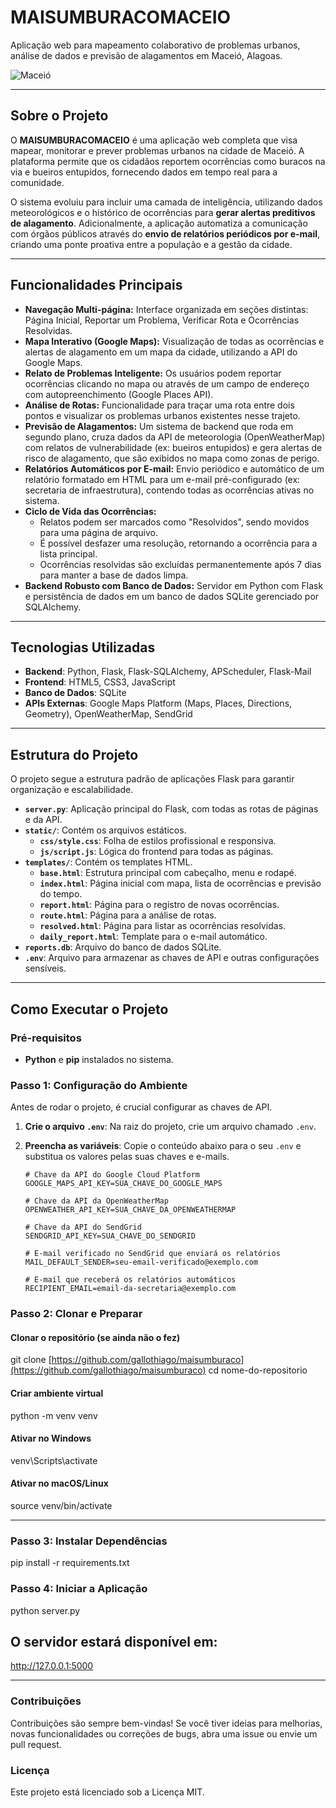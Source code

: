 # MAISUMBURACOMACEIO

Aplicação web para mapeamento colaborativo de problemas urbanos, análise de dados e previsão de alagamentos em Maceió, Alagoas.

![Maceió]([https://www.infoescola.com/wp-content/uploads/2017/04/maceio-al-140669145.jpg](https://assets.brasildefato.com.br/2024/09/image_processing20200201-29235-1af4kg2.jpg))

---

## Sobre o Projeto

O **MAISUMBURACOMACEIO** é uma aplicação web completa que visa mapear, monitorar e prever problemas urbanos na cidade de Maceió. A plataforma permite que os cidadãos reportem ocorrências como buracos na via e bueiros entupidos, fornecendo dados em tempo real para a comunidade.

O sistema evoluiu para incluir uma camada de inteligência, utilizando dados meteorológicos e o histórico de ocorrências para **gerar alertas preditivos de alagamento**. Adicionalmente, a aplicação automatiza a comunicação com órgãos públicos através do **envio de relatórios periódicos por e-mail**, criando uma ponte proativa entre a população e a gestão da cidade.

---

## Funcionalidades Principais

- **Navegação Multi-página:** Interface organizada em seções distintas: Página Inicial, Reportar um Problema, Verificar Rota e Ocorrências Resolvidas.
- **Mapa Interativo (Google Maps):** Visualização de todas as ocorrências e alertas de alagamento em um mapa da cidade, utilizando a API do Google Maps.
- **Relato de Problemas Inteligente:** Os usuários podem reportar ocorrências clicando no mapa ou através de um campo de endereço com autopreenchimento (Google Places API).
- **Análise de Rotas:** Funcionalidade para traçar uma rota entre dois pontos e visualizar os problemas urbanos existentes nesse trajeto.
- **Previsão de Alagamentos:** Um sistema de backend que roda em segundo plano, cruza dados da API de meteorologia (OpenWeatherMap) com relatos de vulnerabilidade (ex: bueiros entupidos) e gera alertas de risco de alagamento, que são exibidos no mapa como zonas de perigo.
- **Relatórios Automáticos por E-mail:** Envio periódico e automático de um relatório formatado em HTML para um e-mail pré-configurado (ex: secretaria de infraestrutura), contendo todas as ocorrências ativas no sistema.
- **Ciclo de Vida das Ocorrências:**
    - Relatos podem ser marcados como "Resolvidos", sendo movidos para uma página de arquivo.
    - É possível desfazer uma resolução, retornando a ocorrência para a lista principal.
    - Ocorrências resolvidas são excluídas permanentemente após 7 dias para manter a base de dados limpa.
- **Backend Robusto com Banco de Dados:** Servidor em Python com Flask e persistência de dados em um banco de dados SQLite gerenciado por SQLAlchemy.

---

## Tecnologias Utilizadas

- **Backend**: Python, Flask, Flask-SQLAlchemy, APScheduler, Flask-Mail
- **Frontend**: HTML5, CSS3, JavaScript
- **Banco de Dados**: SQLite
- **APIs Externas**: Google Maps Platform (Maps, Places, Directions, Geometry), OpenWeatherMap, SendGrid

---

## Estrutura do Projeto

O projeto segue a estrutura padrão de aplicações Flask para garantir organização e escalabilidade.

- **`server.py`**: Aplicação principal do Flask, com todas as rotas de páginas e da API.
- **`static/`**: Contém os arquivos estáticos.
  - **`css/style.css`**: Folha de estilos profissional e responsiva.
  - **`js/script.js`**: Lógica do frontend para todas as páginas.
- **`templates/`**: Contém os templates HTML.
  - **`base.html`**: Estrutura principal com cabeçalho, menu e rodapé.
  - **`index.html`**: Página inicial com mapa, lista de ocorrências e previsão do tempo.
  - **`report.html`**: Página para o registro de novas ocorrências.
  - **`route.html`**: Página para a análise de rotas.
  - **`resolved.html`**: Página para listar as ocorrências resolvidas.
  - **`daily_report.html`**: Template para o e-mail automático.
- **`reports.db`**: Arquivo do banco de dados SQLite.
- **`.env`**: Arquivo para armazenar as chaves de API e outras configurações sensíveis.

---

## Como Executar o Projeto

### Pré-requisitos
- **Python** e **pip** instalados no sistema.

### Passo 1: Configuração do Ambiente
Antes de rodar o projeto, é crucial configurar as chaves de API.

1.  **Crie o arquivo `.env`**: Na raiz do projeto, crie um arquivo chamado `.env`.
2.  **Preencha as variáveis**: Copie o conteúdo abaixo para o seu `.env` e substitua os valores pelas suas chaves e e-mails.

    ```
    # Chave da API do Google Cloud Platform
    GOOGLE_MAPS_API_KEY=SUA_CHAVE_DO_GOOGLE_MAPS

    # Chave da API da OpenWeatherMap
    OPENWEATHER_API_KEY=SUA_CHAVE_DA_OPENWEATHERMAP

    # Chave da API do SendGrid
    SENDGRID_API_KEY=SUA_CHAVE_DO_SENDGRID

    # E-mail verificado no SendGrid que enviará os relatórios
    MAIL_DEFAULT_SENDER=seu-email-verificado@exemplo.com

    # E-mail que receberá os relatórios automáticos
    RECIPIENT_EMAIL=email-da-secretaria@exemplo.com
    ```

### Passo 2: Clonar e Preparar

#### Clonar o repositório (se ainda não o fez)
git clone [https://github.com/gallothiago/maisumburaco](https://github.com/gallothiago/maisumburaco)
cd nome-do-repositorio

#### Criar ambiente virtual
python -m venv venv

#### Ativar no Windows
venv\Scripts\activate

#### Ativar no macOS/Linux
source venv/bin/activate

---

### Passo 3: Instalar Dependências
pip install -r requirements.txt

### Passo 4: Iniciar a Aplicação
python server.py

## O servidor estará disponível em:
http://127.0.0.1:5000

---

### Contribuições
Contribuições são sempre bem-vindas! Se você tiver ideias para melhorias, novas funcionalidades ou correções de bugs, abra uma issue ou envie um pull request.

### Licença
Este projeto está licenciado sob a Licença MIT.

